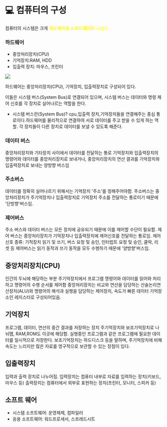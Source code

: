 # 💻 컴퓨터의 구성

컴퓨터의 시스템은 크게 <span style='color:yellow'>**하드웨어와** <span style='color:yellow'>**소프트웨어로** 나뉜다.

### 하드웨어

- 중앙처리장치(CPU)
- 기억장치:RAM, HDD
- 입출력 장치: 마우스, 프린터

<img src="http://ctl2.jbnu.ac.kr/contents/ASP00001/201408211423021408598582465/chapter_2/chapter_2/img/1_1.jpg">

하드웨어는 중앙처리장치(CPU), 기억장치, 입출력장치로 구성되어 있다.

이들은 시스템 버스(System Bus)로 연결되어 있으며, 시스템 버스는 데이터와 명령 제어 신호를 각 장치로 실어나르는 역할을 한다.

- 시스템 버스란(System Bus)?
  cpu,입출력 장치,기억장치들을 연결해주는 중심 통로이다.하드웨어를 물리적으로 연결하여 서로 데이터를 주고 받을 수 있게 하는 역할. 각 장치들이 다른 장치로 데이터를 보낼 수 있도록 해준다.

### 데이터 버스

중앙처리장치와 기타장치 사이에서 데이터를 전달하는 통로
기억장치와 입출력장치의 명령어와 데이터를 중앙처리장치로 보내거나, 중앙처리장치의 연산 결과를 기억장치와 입출력장치로 보내는 양방향 버스임

### 주소버스

데이터를 정확히 실어나르기 위해서는 기억장치 '주소'를 정해주어야함.
주소버스는 중앙처리장치가 주기억장치나 입출력장치로 기억장치 주소를 전달하는 통로이기 때문에 '단방향'버스임.

### 제어버스

주소 버스와 데이터 버스는 모든 장치에 공유되기 때문에 이를 제어할 수단이 필요함. 제어 버스는 중앙처리장치가 기억장치나 입출력장치에 제어신호를 전달하는 통로임.
제어신호 종류: 기적장치 읽기 및 쓰기, 버스 요청 및 승인, 인터럽트 요청 및 승인, 클락, 리셋 등
제어버스는 읽기 동작과 쓰기 동작을 모두 수행하기 때문에 '양방향'버스임.

## 중앙처리장치(CPU)

인간의 두뇌에 해당하는 부분
주기억장치에서 프로그램 명령어와 데이터를 읽어와 처리하고 명령어의 수행 순서를 제어함 중앙처리장치는 비교와 연산을 담당하는 산술논리연산장치(ALU)와 명령어의 해석과 실행을 담당하는 제어장치, 속도가 빠른 데이터 기억장소인 레지스터로 구성되어있음.

## 기억장치

프로그램, 데이터, 연산의 중간 결과를 저장하는 장치
주기억장치와 보조기억장치로 나뉘몀, RAM,ROM도 이곳에 해당함. 실행중인 프로그램과 같은 프로그램에 필요한 데이터를 일시적으로 저장한다.
보조기억장치는 하드디스크 등을 말하며, 주기억장치에 비해 속도는 느리지만 많은 자료를 영구적으로 보관할 수 있는 장점이 있다.

## 입출력장치

입력과 출력 장치로 나누어짐.
입력장치는 컴퓨터 내부로 자료를 입력하는 장치(키보드, 마우스 등)
출력장치는 컴퓨터에서 외부로 표현하는 장치(프린터, 모니터, 스피커 등)

## 소프트 웨어

- 시스템 소프트웨어: 운영체제, 컴파일러
- 응용 소프트웨어: 워드프로세서, 스프레드시트

